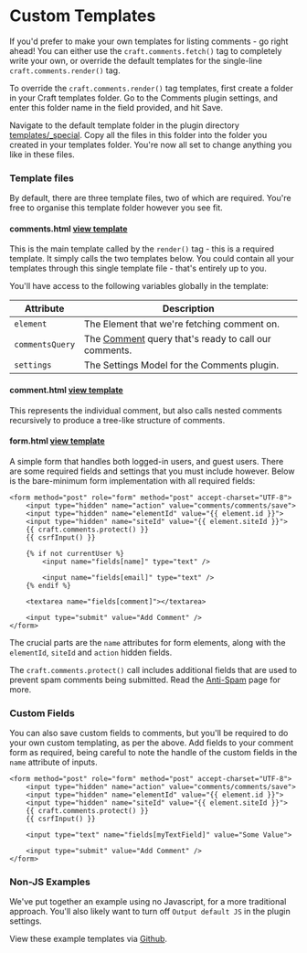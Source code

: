 # Custom Templates

If you'd prefer to make your own templates for listing comments - go right ahead! You can either use the `craft.comments.fetch()` tag to completely write your own, or override the default templates for the single-line `craft.comments.render()` tag.

To override the `craft.comments.render()` tag templates, first create a folder in your Craft templates folder. Go to the Comments plugin settings, and enter this folder name in the field provided, and hit Save.

Navigate to the default template folder in the plugin directory [templates/\_special](https://github.com/verbb/comments/tree/craft-3/src/templates/_special). Copy all the files in this folder into the folder you created in your templates folder. You're now all set to change anything you like in these files.

### Template files

By default, there are three template files, two of which are required. You're free to organise this template folder however you see fit.

#### comments.html [view template](https://github.com/verbb/comments/blob/craft-3/src/templates/_special/comments.html)

This is the main template called by the `render()` tag - this is a required template. It simply calls the two templates below. You could contain all your templates through this single template file - that's entirely up to you.

You'll have access to the following variables globally in the template:

Attribute | Description
--- | ---
`element` | The Element that we're fetching comment on.
`commentsQuery` | The [Comment](docs:developers/comment) query that's ready to call our comments.
`settings` | The Settings Model for the Comments plugin.

#### comment.html [view template](https://github.com/verbb/comments/blob/craft-3/src/templates/_special/comment.html)

This represents the individual comment, but also calls nested comments recursively to produce a tree-like structure of comments.

#### form.html [view template](https://github.com/verbb/comments/blob/craft-3/src/templates/_special/form.html)

A simple form that handles both logged-in users, and guest users. There are some required fields and settings that you must include however. Below is the bare-minimum form implementation with all required fields:

```twig
<form method="post" role="form" method="post" accept-charset="UTF-8">
    <input type="hidden" name="action" value="comments/comments/save">
    <input type="hidden" name="elementId" value="{{ element.id }}">
    <input type="hidden" name="siteId" value="{{ element.siteId }}">
    {{ craft.comments.protect() }}
    {{ csrfInput() }}

    {% if not currentUser %}
        <input name="fields[name]" type="text" />

        <input name="fields[email]" type="text" />
    {% endif %}

    <textarea name="fields[comment]"></textarea>

    <input type="submit" value="Add Comment" />
</form>
```

The crucial parts are the `name` attributes for form elements, along with the `elementId`, `siteId` and `action` hidden fields.

The `craft.comments.protect()` call includes additional fields that are used to prevent spam comments being submitted. Read the [Anti-Spam](docs:feature-tour/anti-spam) page for more.

### Custom Fields

You can also save custom fields to comments, but you'll be required to do your own custom templating, as per the above. Add fields to your comment form as required, being careful to note the handle of the custom fields in the `name` attribute of inputs.

```twig
<form method="post" role="form" method="post" accept-charset="UTF-8">
    <input type="hidden" name="action" value="comments/comments/save">
    <input type="hidden" name="elementId" value="{{ element.id }}">
    <input type="hidden" name="siteId" value="{{ element.siteId }}">
    {{ craft.comments.protect() }}
    {{ csrfInput() }}

    <input type="text" name="fields[myTextField]" value="Some Value">

    <input type="submit" value="Add Comment" />
</form>
```

### Non-JS Examples

We've put together an example using no Javascript, for a more traditional approach. You'll also likely want to turn off `Output default JS` in the plugin settings.

View these example templates via [Github](https://github.com/verbb/comments/tree/craft-3/examples).
